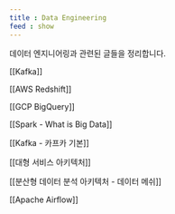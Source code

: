 ```yaml
---
title : Data Engineering
feed : show
---
```


데이터 엔지니어링과 관련된 글들을 정리합니다.

[[Kafka]]

[[AWS Redshift]]

[[GCP BigQuery]]

[[Spark - What is Big Data]]

[[Kafka - 카프카 기본]]

[[대형 서비스 아키텍처]]

[[분산형 데이터 분석 아키텍처 - 데이터 메쉬]]

[[Apache Airflow]]

